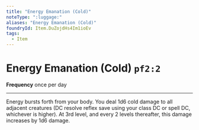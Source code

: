 ```yaml
---
title: "Energy Emanation (Cold)"
noteType: ":luggage:"
aliases: "Energy Emanation (Cold)"
foundryId: Item.DuZojdHs4Im1ioEv
tags:
  - Item
---
```


# Energy Emanation (Cold) `pf2:2`

**Frequency** once per day

* * *

Energy bursts forth from your body. You deal 1d6 cold damage to all adjacent creatures (DC resolve reflex save using your class DC or spell DC, whichever is higher). At 3rd level, and every 2 levels thereafter, this damage increases by 1d6 damage.

